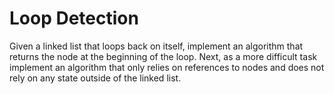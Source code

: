 # Loop Detection

Given a linked list that loops back on itself, implement an algorithm that returns the node at the beginning of the loop. Next, as a more difficult task implement an algorithm that only relies on references to nodes and does not rely on any state outside of the linked list.
